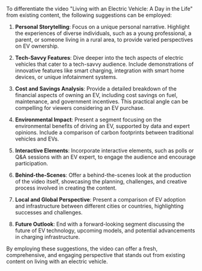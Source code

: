 To differentiate the video "Living with an Electric Vehicle: A Day in the Life" from existing content, the following suggestions can be employed:

1. **Personal Storytelling**: Focus on a unique personal narrative. Highlight the experiences of diverse individuals, such as a young professional, a parent, or someone living in a rural area, to provide varied perspectives on EV ownership.

2. **Tech-Savvy Features**: Dive deeper into the tech aspects of electric vehicles that cater to a tech-savvy audience. Include demonstrations of innovative features like smart charging, integration with smart home devices, or unique infotainment systems.

3. **Cost and Savings Analysis**: Provide a detailed breakdown of the financial aspects of owning an EV, including cost savings on fuel, maintenance, and government incentives. This practical angle can be compelling for viewers considering an EV purchase.

4. **Environmental Impact**: Present a segment focusing on the environmental benefits of driving an EV, supported by data and expert opinions. Include a comparison of carbon footprints between traditional vehicles and EVs.

5. **Interactive Elements**: Incorporate interactive elements, such as polls or Q&A sessions with an EV expert, to engage the audience and encourage participation.

6. **Behind-the-Scenes**: Offer a behind-the-scenes look at the production of the video itself, showcasing the planning, challenges, and creative process involved in creating the content.

7. **Local and Global Perspective**: Present a comparison of EV adoption and infrastructure between different cities or countries, highlighting successes and challenges.

8. **Future Outlook**: End with a forward-looking segment discussing the future of EV technology, upcoming models, and potential advancements in charging infrastructure.

By employing these suggestions, the video can offer a fresh, comprehensive, and engaging perspective that stands out from existing content on living with an electric vehicle.